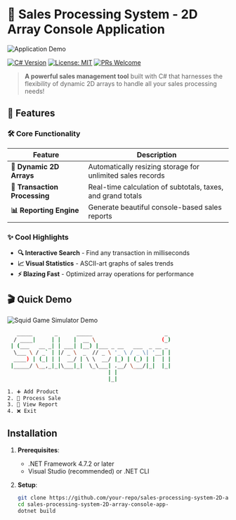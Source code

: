 # 🚀 Sales Processing System - 2D Array Console Application

![Application Demo](placeholder-for-gif.gif) *<!-- Replace with your actual GIF -->*

[![C# Version](https://img.shields.io/badge/C%23-10.0-blue.svg)](https://dotnet.microsoft.com/)
[![License: MIT](https://img.shields.io/badge/License-MIT-green.svg)](https://opensource.org/licenses/MIT)
[![PRs Welcome](https://img.shields.io/badge/PRs-welcome-brightgreen.svg)](https://github.com/your-repo/pulls)

> **A powerful sales management tool** built with C# that harnesses the flexibility of dynamic 2D arrays to handle all your sales processing needs!

## 🌟 Features

### 🛠️ Core Functionality
| Feature | Description |
|---------|-------------|
| **🧩 Dynamic 2D Arrays** | Automatically resizing storage for unlimited sales records |
| **💸 Transaction Processing** | Real-time calculation of subtotals, taxes, and grand totals |
| **📊 Reporting Engine** | Generate beautiful console-based sales reports |

### ✨ Cool Highlights
- **🔍 Interactive Search** - Find any transaction in milliseconds
- **📈 Visual Statistics** - ASCII-art graphs of sales trends
- **⚡ Blazing Fast** - Optimized array operations for performance

## 🎬 Quick Demo

![Squid Game Simulator Demo](csharpsales.gif) 

```bash
   _____       _      _____                       _ 
  / ____|     | |    |  __ \                     (_)
 | (___   __ _| | ___| |__) |___ _ __   ___  _ __ _ 
  \___ \ / _` | |/ _ \  _  // _ \ '_ \ / _ \| '__| |
  ____) | (_| | |  __/ | \ \  __/ |_) | (_) | |  | |
 |_____/ \__,_|_|\___|_|  \_\___| .__/ \___/|_|  |_|
                                | |                 
                                |_|                 

1. ➕ Add Product
2. 🛒 Process Sale
3. 📝 View Report
4. ❌ Exit
```

## Installation

1. **Prerequisites**:
   - .NET Framework 4.7.2 or later
   - Visual Studio (recommended) or .NET CLI

2. **Setup**:
   ```bash
   git clone https://github.com/your-repo/sales-processing-system-2D-array-console-app-.git
   cd sales-processing-system-2D-array-console-app-
   dotnet build
   ```
